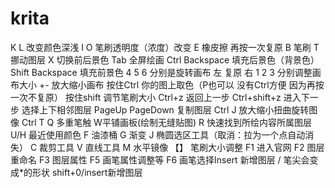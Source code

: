 # krita
K L 改变颜色深浅
I O 笔刷透明度（浓度）改变
E 橡皮擦 再按一次复原
B 笔刷
T 挪动图层
X 切换前后景色
Tab 全屏绘画
Ctrl Backspace 填充后景色（背景色）
Shift Backspace 填充前景色
4 5 6 分别是旋转画布 左 复原 右
1 2 3 分别调整画布大小
+- 放大缩小画布
按住Ctrl 你的图上取色（P也可以 没有Ctrl方便 因为再按一次不复原）
按住shift 调节笔刷大小
Ctrl+z 返回上一步
Ctrl+shift+z 进入下一步
选择上下相邻图层 PageUp PageDown
复制图层 Ctrl J 
放大缩小扭曲旋转图像 Ctrl T
Q 多重笔触
W平铺画板(绘制无缝贴图)
R 快速找到所绘内容所属图层
U/H 最近使用颜色
F 油漆桶
G 渐变
J 椭圆选区工具（取消：拉为一个点自动消失）
C 裁剪工具
V 直线工具
M 水平镜像
【】 笔刷大小调整
F1 进入官网
F2 图层重命名
F3 图层属性
F5 画笔属性调整等
F6 画笔选择Insert 新增图层
/ 笔尖会变成*的形状
shift+0/insert新增图层
